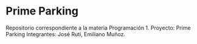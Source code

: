 # Prime Parking
Repositorio correspondiente a la materia Programación 1.
Proyecto: Prime Parking
Integrantes: José Ruti, Emiliano Muñoz.
